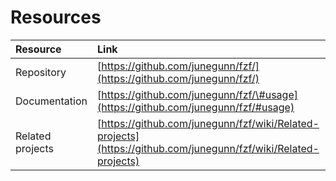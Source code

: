 # Resources

| Resource | Link |
| :--- | :--- |
| Repository | [https://github.com/junegunn/fzf/](https://github.com/junegunn/fzf/) |
| Documentation | [https://github.com/junegunn/fzf/\#usage](https://github.com/junegunn/fzf/#usage) |
| Related projects | [https://github.com/junegunn/fzf/wiki/Related-projects](https://github.com/junegunn/fzf/wiki/Related-projects) |

